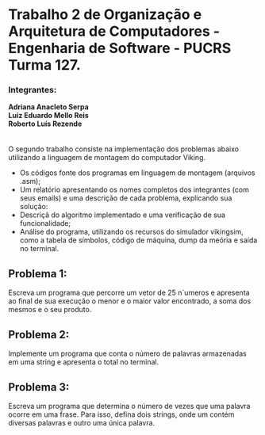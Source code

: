 # Trabalho 2 de Organização e Arquitetura de Computadores - Engenharia de Software - PUCRS Turma 127.

### Integrantes:
<b> Adriana Anacleto Serpa </b> </br>
<b> Luiz Eduardo Mello Reis </b> </br>
<b> Roberto Luís Rezende </b> </br>
</br></br>
O segundo trabalho consiste na implementação dos problemas abaixo utilizando a linguagem de montagem do computador Viking.

- Os códigos fonte dos programas em linguagem de montagem (arquivos
.asm);
- Um relatório apresentando os nomes completos dos integrantes (com
seus emails) e uma descrição de cada problema, explicando sua solução:
- Descriçã do algoritmo implementado e uma verificação de sua
funcionalidade;
- Análise do programa, utilizando os recursos do simulador vikingsim,
como a tabela de símbolos, código de máquina, dump da meória
e saída no terminal.

## Problema 1:
Escreva um programa que percorre um vetor de 25 n´umeros
e apresenta ao final de sua execução o menor e o maior valor encontrado, a
soma dos mesmos e o seu produto.

## Problema 2:
Implemente um programa que conta o número de palavras
armazenadas em uma string e apresenta o total no terminal.

## Problema 3:
Escreva um programa que determina o número de vezes que
uma palavra ocorre em uma frase. Para isso, defina dois strings, onde um
contém diversas palavras e outro uma única palavra.
